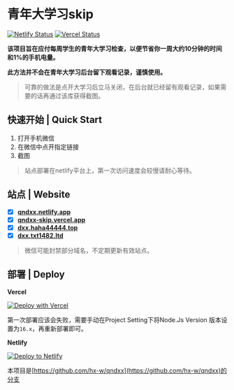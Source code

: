# 青年大学习skip

[![Netlify Status](https://api.netlify.com/api/v1/badges/93a7e121-af8d-46d0-9019-32b69ba447d6/deploy-status)](https://app.netlify.com/sites/qndxx/deploys)
[![Vercel Status](https://therealsujitk-vercel-badge.vercel.app/?app=vercel.com/hx-w/qndxx)](https://vercel.com/hx-w/qndxx)

**该项目旨在应付每周学生的青年大学习检查，以便节省你一周大约10分钟的时间和1%的手机电量。**

**此方法并不会在青年大学习后台留下观看记录，谨慎使用。**

> 可靠的做法是点开大学习后立马关闭，在后台就已经留有观看记录，如果需要的话再通过该库获得截图。

## 快速开始 | Quick Start

1. 打开手机微信
2. 在微信中点开指定链接
3. 截图

> 站点部署在netlify平台上，第一次访问速度会较慢请耐心等待。

## 站点 | Website

- [x] [**qndxx.netlify.app**](https://qndxx.netlify.app)
- [x] [**qndxx-skip.vercel.app**](https://qndxx-skip.vercel.app)
- [x] [**dxx.haha44444.top**](https://dxx.haha44444.top)
- [x] [**dxx.txt1482.ltd**](https://dxx.txt1482.ltd)

> 微信可能封禁部分域名，不定期更新有效站点。


## 部署 | Deploy

**Vercel**

[![Deploy with Vercel](https://vercel.com/button)](https://vercel.com/new/clone?repository-url=https%3A%2F%2Fgithub.com%2Fhx-w%2Fqndxx&project-name=qndxx&repository-name=qndxx)

第一次部署应该会失败，需要手动在Project Setting下将Node.Js Version 版本设置为`16.x`，再重新部署即可。

**Netlify**

[![Deploy to Netlify](https://www.netlify.com/img/deploy/button.svg)](https://app.netlify.com/start/deploy?repository=https://github.com/hx-w/qndxx)

本项目是[https://github.com/hx-w/qndxx](https://github.com/hx-w/qndxx)的分支
